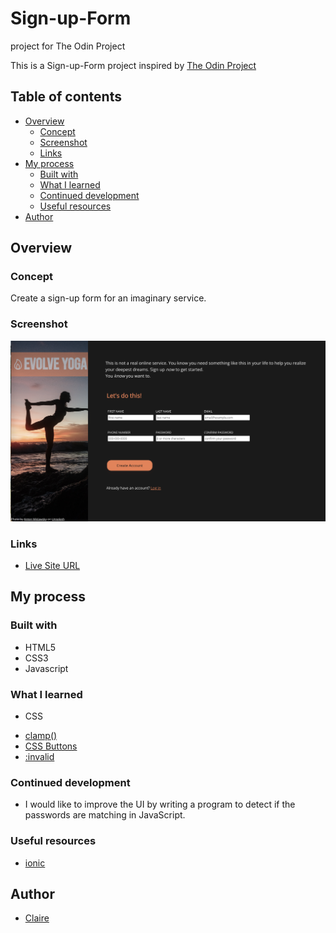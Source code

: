 # Sign-up-Form
project for The Odin Project

This is a Sign-up-Form project inspired by [The Odin Project](https://www.theodinproject.com/)

## Table of contents

- [Overview](#overview)
  - [Concept](#the-challenge)
  - [Screenshot](#screenshot)
  - [Links](#links)
- [My process](#my-process)
  - [Built with](#built-with)
  - [What I learned](#what-i-learned)
  - [Continued development](#continued-development)
  - [Useful resources](#useful-resources)
- [Author](#author)

## Overview

### Concept
Create a sign-up form for an imaginary service.



### Screenshot

![screenshot](./screenshot.png)


### Links

- [Live Site URL](https://kure-ru.github.io/Sign-up-Form/)

## My process

### Built with

- HTML5
- CSS3
- Javascript

### What I learned

* CSS
- [clamp()](https://developer.mozilla.org/en-US/docs/Web/CSS/clamp)
- [CSS Buttons](https://www.w3schools.com/css/css3_buttons.asp)
- [:invalid](https://developer.mozilla.org/en-US/docs/Web/CSS/:invalid)

### Continued development

- I would like to improve the UI by writing a program to detect if the passwords are matching in JavaScript.


### Useful resources
- [ionic](https://ionic.io/ionicons)


## Author

- [Claire](https://github.com/Kure-ru)


  
